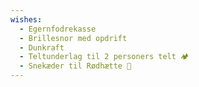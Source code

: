 ```yaml
---
wishes:
  - Egernfodrekasse
  - Brillesnor med opdrift
  - Dunkraft
  - Teltunderlag til 2 personers telt 🏕
  - Snekæder til Rødhætte 🚗
---
```

